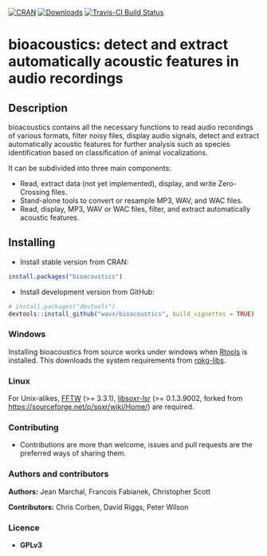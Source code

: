 [![CRAN](http://www.r-pkg.org/badges/version/bioacoustics)](https://cran.r-project.org/package=bioacoustics)
[![Downloads](http://cranlogs.r-pkg.org/badges/grand-total/bioacoustics)](https://cran.r-project.org/package=bioacoustics)
[![Travis-CI Build Status](https://travis-ci.org/WavX/bioacoustics.svg?branch=master)](https://travis-ci.org/WavX/bioacoustics)

# bioacoustics: detect and extract automatically acoustic features in audio recordings

## Description

bioacoustics contains all the necessary functions to read audio recordings of various formats,
filter noisy files, display audio signals, detect and extract automatically acoustic features
for further analysis such as species identification based on classification of animal vocalizations.

It can be subdivided into three main components:

* Read, extract data (not yet implemented), display, and write Zero-Crossing files.
* Stand-alone tools to convert or resample MP3, WAV, and WAC files.
* Read, display, MP3, WAV or WAC files, filter, and extract automatically acoustic features.


## Installing

* Install stable version from CRAN:
```r
install.packages("bioacoustics")
```

* Install development version from GitHub:
```r
# install.packages("devtools")
devtools::install_github("wavx/bioacoustics", build_vignettes = TRUE)
```

### Windows

Installing bioacoustics from source works under windows when [Rtools](https://cran.r-project.org/bin/windows/Rtools/) is installed. This downloads the system requirements from [rpkg-libs](https://github.com/wavx/rpkg-libs). 

### Linux

For Unix-alikes, [FFTW](http://www.fftw.org/) (>= 3.3.1), [libsoxr-lsr](https://github.com/WavX/soxr) (>= 0.1.3.9002, forked from https://sourceforge.net/p/soxr/wiki/Home/) are required.

### Contributing

* Contributions are more than welcome, issues and pull requests are the preferred ways of sharing them.

### Authors and contributors

**Authors:** Jean Marchal, Francois Fabianek, Christopher Scott

**Contributors:** Chris Corben, David Riggs, Peter Wilson

### Licence

* **GPLv3**

